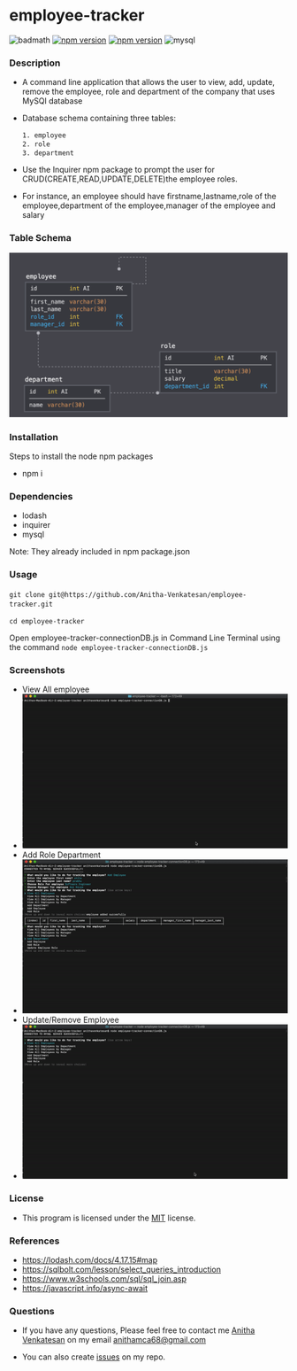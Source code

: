 # employee-tracker
![badmath](https://img.shields.io/github/languages/top/nielsenjared/badmath)
[![npm version](https://badge.fury.io/js/cli.svg)](https://badge.fury.io/js/cli)
[![npm version](https://badge.fury.io/js/lodash.svg)](https://badge.fury.io/js/lodash)
![mysql](https://badge.fury.io/js/mysql.svg)
### Description
* A command line application that allows the user to view, add, update, remove the employee, role and department of the company that uses MySQl database
* Database schema containing three tables: 

      1. employee
      2. role
      3. department
* Use the Inquirer npm package to prompt the user for CRUD(CREATE,READ,UPDATE,DELETE)the employee roles. 
* For instance, an employee should have firstname,lastname,role of the employee,department of the employee,manager of the employee and salary
### Table Schema
![Schema](screenshots/Schema.png)
### Installation
Steps to install the node npm packages

* npm i
### Dependencies
* lodash
* inquirer
* mysql

Note: They already included in npm package.json
### Usage
`git clone git@https://github.com/Anitha-Venkatesan/employee-tracker.git`

`cd employee-tracker`

Open employee-tracker-connectionDB.js in Command Line Terminal using the command `node employee-tracker-connectionDB.js`

### Screenshots
* View All employee 
* ![ViewAllEmployee](screenshots/viewEmployee.gif)
* Add Role Department
* ![AddRoleDepartment](screenshots/addRoleDepartment.gif)
* Update/Remove Employee
* ![UpdateRemoveEmployee](screenshots/update:removeEmployee.gif)

### License
* This program is licensed under the [MIT](https://choosealicense.com/licenses/mit/) license.

### References
* https://lodash.com/docs/4.17.15#map
* https://sqlbolt.com/lesson/select_queries_introduction
* https://www.w3schools.com/sql/sql_join.asp
* https://javascript.info/async-await
### Questions
* If you have any questions, Please feel free to contact me [Anitha Venkatesan](https://github.com/Anitha-Venkatesan) on my email anithamca68@gmail.com

* You can also create [issues](https://github.com/Anitha-Venkatesan/employee-tracker/issues) on my repo.






